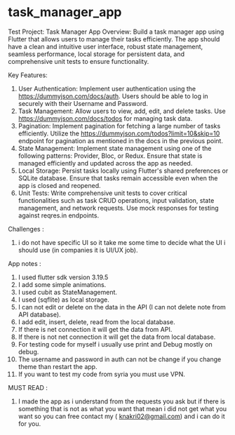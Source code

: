 # task_manager_app

Test Project: Task Manager App
Overview:
Build a task manager app using Flutter that allows users to manage their tasks efficiently. The
app should have a clean and intuitive user interface, robust state management, seamless
performance, local storage for persistent data, and comprehensive unit tests to ensure
functionality.

Key Features:

1. User Authentication: Implement user authentication using the https://dummyjson.com/docs/auth.
   Users should be able to log in securely with their Username and Password.
2. Task Management: Allow users to view, add, edit, and delete tasks.
   Use https://dummyjson.com/docs/todos for managing task data.
3. Pagination: Implement pagination for fetching a large number of tasks efficiently. Utilize
   the https://dummyjson.com/todos?limit=10&skip=10 endpoint for pagination as mentioned in the docs
   in the previous point.
4. State Management: Implement state management using one of the following patterns:
   Provider, Bloc, or Redux. Ensure that state is managed efficiently and updated across
   the app as needed.
5. Local Storage: Persist tasks locally using Flutter's shared preferences or SQLite
   database. Ensure that tasks remain accessible even when the app is closed and
   reopened.
6. Unit Tests: Write comprehensive unit tests to cover critical functionalities such as task
   CRUD operations, input validation, state management, and network requests. Use mock
   responses for testing against reqres.in endpoints.

Challenges :

1. i do not have specific UI so it take me some time to decide what the UI i should use (in
   companies it is UI/UX job).

App notes :

1. I used flutter sdk version 3.19.5
2. I add some simple animations.
3. I used cubit as StateManagement.
4. I used (sqflite) as local storage.
5. I can not edit or delete on the data in the API (I can not delete note from API database).
6. I add edit, insert, delete, read from the local database.
7. If there is net connection it will get the data from API.
8. If there is not net connection it will get the data from local database.
9. For testing code for myself i usually use print and Debug mostly on debug.
10. The username and password in auth can not be change if you change theme than restart the app.
11. If you want to test my code from syria you must use VPN.

MUST READ :

1. I made the app as i understand from the requests you ask but if there is something that is not as
   what you want that mean i did not get what you want so you can free contact my (
   knakri02@gmail.com) and i can do it for you.



